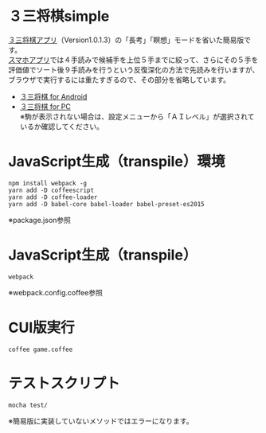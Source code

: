 # ３三将棋simple

[３三将棋アプリ](https://play.google.com/store/apps/details?id=shogi33.io.github.happyclam)（Version1.0.1.3）の「長考」「瞑想」モードを省いた簡易版です。  
[スマホアプリ](https://happyclam.github.io/project/2018-01-01/33shogiapp)では４手読みで候補手を上位５手までに絞って、さらにその５手を評価値でソート後９手読みを行うという反復深化の方法で先読みを行いますが、ブラウザで実行するには重たすぎるので、その部分を省略しています。  

* [３三将棋 for Android](https://play.google.com/store/apps/details?id=shogi33.io.github.happyclam)
* [３三将棋 for PC](https://happyclam.github.io/shogi33simple/)  
※駒が表示されない場合は、設定メニューから「ＡＩレベル」が選択されているか確認してください。

# JavaScript生成（transpile）環境
```
npm install webpack -g
yarn add -D coffeescript
yarn add -D coffee-loader
yarn add -D babel-core babel-loader babel-preset-es2015
```

※package.json参照

# JavaScript生成（transpile）
```
webpack
```

※webpack.config.coffee参照

# CUI版実行
```
coffee game.coffee
```

# テストスクリプト
```
mocha test/
```

※簡易版に実装していないメソッドではエラーになります。

